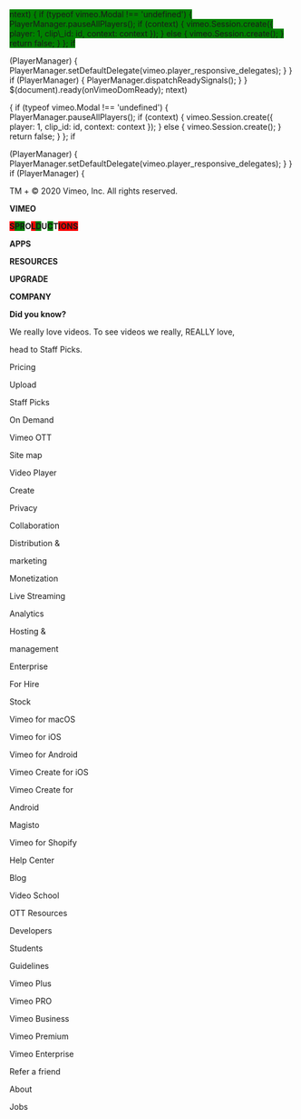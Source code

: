 <span style="background-color: green;">
ntext) { if (typeof vimeo.Modal !== 'undefined') { PlayerManager.pauseAllPlayers(); if (context) { vimeo.Session.create({ player: 1, clip\_id: id, context: context }); } else { vimeo.Session.create(); } return false; } }; if


(PlayerManager) { PlayerManager.setDefaultDelegate(vimeo.player\_responsive\_delegates); } } if (PlayerManager) { PlayerManager.dispatchReadySignals(); } } $(document).ready(onVimeoDomReady); ntext)


{ if (typeof vimeo.Modal !== 'undefined') { PlayerManager.pauseAllPlayers(); if (context) { vimeo.Session.create({ player: 1, clip\_id: id, context: context }); } else { vimeo.Session.create(); } return false; } }; if


(PlayerManager) { PlayerManager.setDefaultDelegate(vimeo.player\_responsive\_delegates); } } if (PlayerManager) {

</span>
TM + © 2020 Vimeo, Inc. All rights reserved.


**VIMEO**


**<span style="background-color: red;">S</span><span style="background-color: green;">PR</span>O<span style="background-color: red;">L</span><span style="background-color: green;">D</span>U<span style="background-color: green;">C</span>T<span style="background-color: red;">IONS</span>**


**APPS**


**RESOURCES**


**UPGRADE**


**COMPANY**


**Did you know?**


We really love videos. To see videos we really, REALLY love,


head to Staff Picks.


Pricing


Upload


Staff Picks


On Demand


Vimeo OTT


Site map


Video Player


Create


Privacy


Collaboration


Distribution &


marketing


Monetization


Live Streaming


Analytics


Hosting &


management


Enterprise


For Hire


Stock


Vimeo for macOS


Vimeo for iOS


Vimeo for Android


Vimeo Create for iOS


Vimeo Create for


Android


Magisto


Vimeo for Shopify


Help Center


Blog


Video School


OTT Resources


Developers


Students


Guidelines


Vimeo Plus


Vimeo PRO


Vimeo Business


Vimeo Premium


Vimeo Enterprise


Refer a friend


About


Jobs

